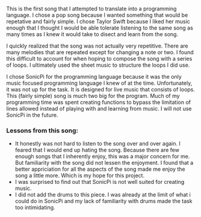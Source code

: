 This is the first song that I attempted to translate into a programming language. I chose a pop song because I wanted something that would be repetative and fairly simple. I chose Taylor Swift because I liked her music enough that I thought I would be able tolerate listening to the same song as many times as I knew it would take to disect and learn from the song.

I quickly realized that the song was not actually very repetitive. There are many melodies that are repeated except for changing a note or two. I found this difficult to account for when hoping to compose the song with a series of loops. I ultimately used the sheet music to structure the loops I did use.

I chose SonicPi for the programming language because it was the only music focused programming language I knew of at the time. Unfortunately, it was not up for the task. It is designed for live music that consists of loops. This (fairly simple) song is much two big for the program. Much of my programming time was spent creating functions to bypass the limitation of lines allowed instead of playing with and learning from music. I will not use SonicPi in the future.

### Lessons from this song:
- It honestly was not hard to listen to the song over and over again. I feared that I would end up hating the song. Because there are few enough songs that I inherently enjoy, this was a major concern for me. But familiarity with the song did not lessen the enjoyment. I found that a better appriciation for all the aspects of the song made me enjoy the song a little more. Which is my hope for this project.
- I was surprised to find out that SonicPi is not well suited for creating music.
- I did not add the drums to this piece. I was already at the limit of what i could do in SonicPi and my lack of familiarity with drums made the task too intimidating.
